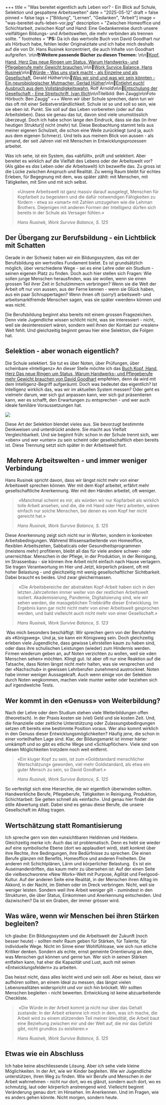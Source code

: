 +++
title = "Was bereitet eigentlich aufs Leben vor? - Ein Blick auf Schule, Selektion und gespaltene Arbeitswelten"
date = "2025-05-12"
draft = false
pinned = false
tags = ["Bildung", "Lernen", "Gedanken", "Arbeit"]
image = "was-bereitet-aufs-leben-vor.jpg"
description = "Zwischen Homeoffice und Schichtarbeit, zwischen Kopf und Hand: Eine Gedankenreise durch unsere vielfältigen Bildungs- und Arbeitswelten, die mehr verbinden als trennen sollte. "
footnotes = "**PS:** Da ich das wertvolle Buch von David Goodhart nur als Hörbuch habe, fehlen leider Originalzitate und ich habe mich deshalb auf die von Dr. Hans Rusinek konzentriert, die auch Inhalte von Goodhart aufgreifen. \n\n📚**Weitere passende Bücher zu diesen Themen:** \n\n📕[Kopf, Hand, Herz Das neue Ringen um Status, Warum Handwerks- und Pflegeberufe mehr Gewicht brauchen.](https://www.exlibris.ch/de/buecher-buch/e-books-deutsch/david-goodhart/kopf-hand-herz-das-neue-ringen-um-status/id/9783641258771/)\n\n📕[](https://www.exlibris.ch/de/buecher-buch/e-books-deutsch/david-goodhart/kopf-hand-herz-das-neue-ringen-um-status/id/9783641258771/)[Work Survice Balance, Hans Rusinek](https://www.exlibris.ch/de/buecher-buch/deutschsprachige-buecher/hans-rusinek/work-survive-balance/id/9783451399657/?srsltid=AfmBOoorlKgR7JgBGXkztYGHWb04Walc7uhOi5OYvPHAdL-23qSlfJne)\n\n📕[](https://www.exlibris.ch/de/buecher-buch/e-books-deutsch/david-goodhart/kopf-hand-herz-das-neue-ringen-um-status/id/9783641258771/)[Würde - Was uns stark macht - als Einzelne und als Gesellschaft](<https://www.exlibris.ch/de/buecher-buch/deutschsprachige-buecher/gerald-huether/wuerde/id/9783570553930/>), Gerald Hüther\n\n[](<https://www.exlibris.ch/de/buecher-buch/deutschsprachige-buecher/gerald-huether/wuerde/id/9783570553930/>)📕[Was wir sind und was wir sein könnten - Ein neurobiologischer Mutmacher, Gerlad Hüther](<https://www.exlibris.ch/de/buecher-buch/deutschsprachige-buecher/gerald-huether/was-wir-sind-und-was-wir-sein-koennten/id/9783596188505/>)\n\n📕[Entlehrt euch! Ausbruch aus dem Vollständigkeitswahn](<https://www.exlibris.ch/de/buecher-buch/deutschsprachige-buecher/rolf-arnold/entlehrt-euch/id/9783035504590/>), Rolf Arnold\n\n[](https://www.exlibris.ch/de/buecher-buch/deutschsprachige-buecher/ivan-illich/entschulung-der-gesellschaft/id/9783406709791/)📕[Entschulung der Gesellschaft - Eine Streitschrift, Ivan Illich](https://www.exlibris.ch/de/buecher-buch/deutschsprachige-buecher/ivan-illich/entschulung-der-gesellschaft/id/9783406709791/)\n\nTitelbild: Ben Zaugg\n\nFoto Hörbuch: Ben Zaugg"
+++
Wenn wir über Schule sprechen, dann tun wir das oft mit einer Selbstverständlichkeit. Schule ist so und soll so sein, wie sie eben ist. Punkt. Sie soll auf das Leben vorbereiten (oder auf das Arbeitsleben). Dass sie genau das tut, davon sind viele unumstösslich überzeugt. Doch ich habe schon lange den Eindruck, dass sie das (in ihrer heutigen Struktur)ƒ nicht (mehr) tut. Diese Beobachtung stammt teils aus meiner eigenen Schulzeit, die schon eine Weile zurückliegt (und ja, auch aus dem eigenen Schmerz). Und teils aus meinem Blick von aussen - als jemand, der seit Jahren viel mit Menschen in Entwicklungsprozessen arbeitet.

Was ich sehe, ist ein System, das «abfüllt», prüft und selektiert. Aber bereitet es wirklich auf die Vielfalt des Lebens oder der Arbeitswelt vor? (Als gäbe es *das* Leben oder *die* Arbeitswelt) Ich bezweifle das. Zu gross ist die Lücke zwischen Anspruch und Realität. Zu wenig Raum bleibt für echtes Erleben, für Begegnung mit dem, was später zählt: mit Menschen, mit Tätigkeiten, mit Sinn und mit sich selbst.

> «Unsere Arbeitswelt ist ganz massiv darauf ausgelegt, Menschen für Kopfarbeit zu begeistern und die dafür notwendigen Fähigkeiten zu fördern - etwa so «smart» mit Zahlen umzugehen wie die Lehman Brothers. Diejenigen mit anderen Formen der Intelligenz dürfen sich bereits in der Schule als Versager fühlen.» 
>
> *Hans Rusinek, Work Survive Balance, S. 125*

## **Der Übergang zur Berufsbildung - ein Lichtblick mit Schatten**

Gerade in der Schweiz haben wir ein Bildungssystem, das mit der Berufsbildung ein wertvolles Fundament bietet. Es ist grundsätzlich möglich, über verschiedene Wege - sei es eine Lehre oder ein Studium - seinen eigenen Platz zu finden. Doch auch hier stellen sich Fragen: Wie sollen junge Menschen herausfinden, was sie wollen, wenn sie einen grossen Teil ihrer Zeit in Schulzimmern verbringen? Wenn sie die Welt der Arbeit oft nur von aussen, aus der Ferne kennen - wenn sie Glück haben, aus ein paar Schnuppertagen? Wenn ihnen oft (sorry!) arbeitswelt- und arbeitsmarktfremde Menschen sagen, was sie später «werden» können und was nicht. 

Die Berufsbildung beginnt also bereits mit einem grossen Fragezeichen. Denn viele Jugendliche wissen schlicht nicht, was sie interessiert - nicht, weil sie desinteressiert wären, sondern weil ihnen der Kontakt zur «realen» Welt fehlt. Und gleichzeitig beginnt genau hier eine Selektion, die Folgen hat.

## **Selektion - aber wonach eigentlich?**

Die Schule selektiert. Sie tut es über Noten, über Prüfungen, über scheinbare «Intelligenz» An dieser Stelle möchte ich das [Buch Kopf, Hand, Herz Das neue Ringen um Status, Warum Handwerks- und Pflegeberufe mehr Gewicht brauchen von David Goodhart](https://www.exlibris.ch/de/buecher-buch/e-books-deutsch/david-goodhart/kopf-hand-herz-das-neue-ringen-um-status/id/9783641258771/) empfehlen, denn da wird mit dem Intelligenz-Begriff aufgeräumt. Doch was bedeutet das eigentlich? Ist Intelligenz wirklich das, was wir im aktuellen System messen? Oder geht es vielmehr darum, wer sich gut anpassen kann, wer sich gut präsentieren kann, wer es schafft, den Erwartungen zu entsprechen - und wer auch ideale familiäre Voraussetzungen hat. 

![](david-goodhart.jpg)

Diese Art der Selektion blendet vieles aus. Sie bevorzugt bestimmte Denkweisen und unterdrückt andere. Sie macht aus Vielfalt Vergleichbarkeit. Und sie beginnt früh: schon in der Schule trennt sich, wer «oben» und wer «unten» zu sein scheint oder gesellschaftlich eben bereits ist. Diese Trennung setzt sich später in der Arbeitswelt fort.

##  **Mehrere Arbeitswelten - und immer weniger Verbindung**

Hans Rusinek spricht davon, dass wir längst nicht mehr von einer Arbeitswelt sprechen können. Wer mit dem Kopf arbeitet, erfährt mehr gesellschaftliche Anerkennung. Wer mit den Händen arbeitet, oft weniger. 

>  «Manchmal scheint es mir, als würden wir nur Kopfarbeit als wirklich tolle Arbeit ansehen, und die, die mit Hand oder Herz arbeiten, wären einfach nur solche Menschen, bei denen es vom Kopf her nicht gereicht hat.» 
>
> *Hans Rusinek, Work Survive Balance, S. 125*

Diese Anerkennung zeigt sich nicht nur in Worten, sondern in konkreten Arbeitsbedingungen. Während Wissensarbeitende von Homeoffice, flexiblen Arbeitszeiten, Sabbaticals oder Gesundheitsprogrammen (meistens mehr) profitieren, bleibt all das für viele andere schwer- oder unerreichbar. Menschen in der Pflege, in der Produktion, in der Reinigung, im Strassenbau - sie können ihre Arbeit nicht einfach nach Hause verlagern. Sie tragen Verantwortung im Hier und Jetzt, körperlich präsent, oft mit hoher Belastung - und gleichzeitig mit wenig gesellschaftlicher Sichtbarkeit. Dabei braucht es beides. Und zwar gleichermassen.

>  «Die Arbeitsbereiche der abstrakten Kopf-Arbeit haben sich in den letzten Jahrzehnten immer weiter von der restlichen Arbeitswelt isoliert. Akademisierung, Pandemie, Digitalisierung sind, wie wir sehen werden, die massgeblichen Triebkräfte dieser Entwicklung. Im Ergebnis kann gar nicht nicht mehr von einer Arbeitswelt gesprochen werden, und bald vielleicht auch nicht mehr von einer Gesellschaft.» 
>
> *Hans Rusinek, Work Survive Balance, S. 123*

 Was mich besonders beschäftigt: Wir sprechen gern von der Berufslehre als «Königsweg». Und ja, sie kann ein Königsweg sein. Doch gleichzeitig erleben viele Jugendliche, dass gewisse Lehrstellen kaum zu haben sind, oder dass ihre schulischen Leistungen (wieder) zum Hindernis werden. Firmen wiederum geben an, auf Noten verzichten zu wollen, weil sie «den Menschen sehen» möchten. Klingt gut. Ist aber oft nur eine Reaktion auf die Tatsache, dass Noten längst nicht mehr halten, was sie versprechen und der «Nachschub» in gewissen Lehrberufen zunehmend austrocknet. Noten habe immer weniger Aussagekraft. Auch wenn einige von der Selektion durch Noten wegkommen, machen viele munter weiter oder beziehen sich auf irgendwelche Tests. 

## **Wer kommt in den «Genuss» von Weiterbildung?**

Nach der Lehre oder dem Studium stehen viele Weiterbildungen offen (theoretisch). In der Praxis kosten sie (viel) Geld und sie kosten Zeit. Und, die finanzielle oder zeitliche Unterstützung oder Zulassungsbedingungen setzen oft bereits eine bestimmte Position voraus. Wer also kommt wirklich in den Genuss dieser Entwicklungsmöglichkeiten? Häufig jene, die schon in einer vorteilhaften Lage sind. Klar, der Bildungsmarkt ist immer härter umkämpft und so gibt es etliche Wege und «Schlupflöcher». Viele sind von diesen Möglichkeiten trotzdem noch weit entfernt. 

> «Ein kluger Kopf zu sein, ist zum «Goldstandard menschlicher Wertschätzung» geworden, viel mehr Goldstandard, als etwa ein guter Mensch zu sein, so David Goodhart.» 
>
> *Hans Rusinek, Work Survive Balance, S. 125*

So verfestigt sich eine Hierarchie, die wir eigentlich überwinden sollten. Handwerkliche Berufe, Pflegeberufe, Tätigkeiten in Reinigung, Produktion, Schichtarbeit: Sie gelten schnell als «einfach». Und genau hier findet die stille Abwertung statt. Dabei sind es genau diese Berufe, die unsere Gesellschaft im Alltag tragen.

## **Wertschätzung statt Romantisierung**

Ich spreche gern von den «unsichtbaren Heldinnen und Helden». Gleichzeitig merke ich: Auch das ist problematisch. Denn es hebt sie wieder auf eine symbolische Ebene (dort wo applaudiert wird), statt konkret über ihre Rechte, ihre Bedingungen, ihre Bedürfnisse zu sprechen. Die einen Berufe glänzen mit Benefits, Homeoffice und anderen Freiheiten. Die anderen mit Schichtplänen, Lärm und körperlicher Belastung.  Es ist ein Auseinanderdriften, das kaum mehr zu übersehen ist: Auf der einen Seite die vielbeschworene «New Work»-Welt mit Purpose, Agilität und Feelgood-Kultur. Auf der anderen Seite eine Realität, in der Menschen ihren Alltag im Akkord, in der Nacht, im Stehen oder im Dreck verbringen. Nicht, weil sie weniger leisten. Sondern weil ihre Arbeit weniger gilt - zumindest in den Strukturen, die über Status, Einkommen und Anerkennung entscheiden. Und dazwischen? Da ist ein Graben, der immer grösser wird.

## **Was wäre, wenn wir Menschen bei ihren Stärken begleiten?**

Ich glaube: Ein Bildungssystem und die Arbeitswelt der Zukunft (noch besser heute) - sollten mehr Raum geben für Stärken, für Talente, für individuelle Wege. Nicht im Sinne einer Wohlfühloase, wie sich nun etliche Kritiker denken. Sondern als echte, ernst gemeinte Orientierung an dem, was Menschen gut können und gerne tun. Wer sich in seinen Stärken entfalten kann, hat eher die Kapazität und Lust, auch mit seinen «Entwicklungsfeldern» zu arbeiten. 

Das heisst nicht, dass alles leicht wird und sein soll. Aber es heisst, dass wir aufhören sollten, an einem Ideal zu messen, das längst vielen Lebensrealitäten widerspricht und vor sich hin bröckelt. Wir sollten Menschen begleiten - nicht bewerten. Entwicklung ist keine abzuarbeitende Checkliste.

>  «Die Würde in der Arbeit kommt ja nicht nur über das Gehalt zustande: In der Arbeit erkenne ich mich in dem, was ich mache, die Arbeit wird zu einem stützenden Teil meiner Idendität, die Arbeit baut eine Beziehung zwischen mir und der Welt auf, die mir das Gefühl gibt, nicht grundlos zu existieren.» 
>
> *Hans Rusinek, Work Survive Balance, S. 125*

## **Etwas wie ein Abschluss**

Ich habe keine abschliessende Lösung. Aber ich sehe viele kleine Möglichkeiten. In der Art, wie wir Kinder begleiten. Wie wir Jugendliche unterstützen, ihren Weg zu finden. Wie wir Berufe und Menschen in der Arbeit wahrnehmen - nicht nur dort, wo es glänzt, sondern auch dort, wo es schmutzig, laut oder körperlich anstrengend wird. Vielleicht beginnt Veränderung genau dort: im Hinsehen. Im Anerkennen. Und im Fragen, wie es anders gehen könnte. Nicht morgen, sondern heute.